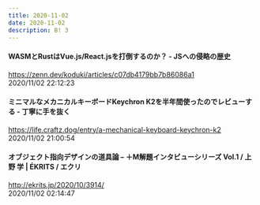 ```yaml
---
title: 2020-11-02
date: 2020-11-02
description: B! 3
---
```


#### WASMとRustはVue.js/React.jsを打倒するのか？ - JSへの侵略の歴史
https://zenn.dev/koduki/articles/c07db4179bb7b86086a1<br>
2020/11/02 22:12:23<br>


#### ミニマルなメカニカルキーボードKeychron K2を半年間使ったのでレビューする - 丁寧に手を抜く
https://life.craftz.dog/entry/a-mechanical-keyboard-keychron-k2<br>
2020/11/02 21:00:54<br>


#### オブジェクト指向デザインの道具論 – ＋M解題インタビューシリーズ Vol.1 / 上野 学 | ÉKRITS / エクリ
http://ekrits.jp/2020/10/3914/<br>
2020/11/02 02:14:47<br>


